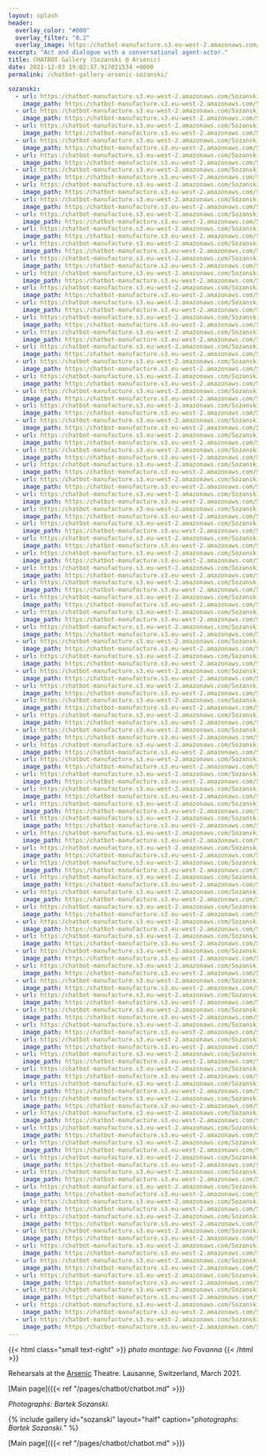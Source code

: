 ```yaml
---
layout: splash
header:
  overlay_color: "#000"
  overlay_filter: "0.2"
  overlay_image: https:/chatbot-manufacture.s3.eu-west-2.amazonaws.com/Fovanna-chatbot-2021-37.webp
excerpt: "Act and dialogue with a conversational agent-actor."
title: CHATBOT Gallery (Sozanski @ Arsenic)
date: 2021-12-03 19:02:37.917021534 +0000 
permalink: /chatbot-gallery-arsenic-sozanski/

sozanski:
  - url: https:/chatbot-manufacture.s3.eu-west-2.amazonaws.com/Sozanski-Arsenic-2021-01.webp
    image_path: https:/chatbot-manufacture.s3.eu-west-2.amazonaws.com/Sozanski-Arsenic-2021-01.low.webp
  - url: https:/chatbot-manufacture.s3.eu-west-2.amazonaws.com/Sozanski-Arsenic-2021-02.webp
    image_path: https:/chatbot-manufacture.s3.eu-west-2.amazonaws.com/Sozanski-Arsenic-2021-02.low.webp
  - url: https:/chatbot-manufacture.s3.eu-west-2.amazonaws.com/Sozanski-Arsenic-2021-03.webp
    image_path: https:/chatbot-manufacture.s3.eu-west-2.amazonaws.com/Sozanski-Arsenic-2021-03.low.webp
  - url: https:/chatbot-manufacture.s3.eu-west-2.amazonaws.com/Sozanski-Arsenic-2021-04.webp
    image_path: https:/chatbot-manufacture.s3.eu-west-2.amazonaws.com/Sozanski-Arsenic-2021-04.low.webp
  - url: https:/chatbot-manufacture.s3.eu-west-2.amazonaws.com/Sozanski-Arsenic-2021-05.webp
    image_path: https:/chatbot-manufacture.s3.eu-west-2.amazonaws.com/Sozanski-Arsenic-2021-05.low.webp
  - url: https:/chatbot-manufacture.s3.eu-west-2.amazonaws.com/Sozanski-Arsenic-2021-06.webp
    image_path: https:/chatbot-manufacture.s3.eu-west-2.amazonaws.com/Sozanski-Arsenic-2021-06.low.webp
  - url: https:/chatbot-manufacture.s3.eu-west-2.amazonaws.com/Sozanski-Arsenic-2021-07.webp
    image_path: https:/chatbot-manufacture.s3.eu-west-2.amazonaws.com/Sozanski-Arsenic-2021-07.low.webp
  - url: https:/chatbot-manufacture.s3.eu-west-2.amazonaws.com/Sozanski-Arsenic-2021-08.webp
    image_path: https:/chatbot-manufacture.s3.eu-west-2.amazonaws.com/Sozanski-Arsenic-2021-08.low.webp
  - url: https:/chatbot-manufacture.s3.eu-west-2.amazonaws.com/Sozanski-Arsenic-2021-09.webp
    image_path: https:/chatbot-manufacture.s3.eu-west-2.amazonaws.com/Sozanski-Arsenic-2021-09.low.webp
  - url: https:/chatbot-manufacture.s3.eu-west-2.amazonaws.com/Sozanski-Arsenic-2021-10.webp
    image_path: https:/chatbot-manufacture.s3.eu-west-2.amazonaws.com/Sozanski-Arsenic-2021-10.low.webp
  - url: https:/chatbot-manufacture.s3.eu-west-2.amazonaws.com/Sozanski-Arsenic-2021-11.webp
    image_path: https:/chatbot-manufacture.s3.eu-west-2.amazonaws.com/Sozanski-Arsenic-2021-11.low.webp
  - url: https:/chatbot-manufacture.s3.eu-west-2.amazonaws.com/Sozanski-Arsenic-2021-12.webp
    image_path: https:/chatbot-manufacture.s3.eu-west-2.amazonaws.com/Sozanski-Arsenic-2021-12.low.webp
  - url: https:/chatbot-manufacture.s3.eu-west-2.amazonaws.com/Sozanski-Arsenic-2021-13.webp
    image_path: https:/chatbot-manufacture.s3.eu-west-2.amazonaws.com/Sozanski-Arsenic-2021-13.low.webp
  - url: https:/chatbot-manufacture.s3.eu-west-2.amazonaws.com/Sozanski-Arsenic-2021-14.webp
    image_path: https:/chatbot-manufacture.s3.eu-west-2.amazonaws.com/Sozanski-Arsenic-2021-14.low.webp
  - url: https:/chatbot-manufacture.s3.eu-west-2.amazonaws.com/Sozanski-Arsenic-2021-15.webp
    image_path: https:/chatbot-manufacture.s3.eu-west-2.amazonaws.com/Sozanski-Arsenic-2021-15.low.webp
  - url: https:/chatbot-manufacture.s3.eu-west-2.amazonaws.com/Sozanski-Arsenic-2021-16.webp
    image_path: https:/chatbot-manufacture.s3.eu-west-2.amazonaws.com/Sozanski-Arsenic-2021-16.low.webp
  - url: https:/chatbot-manufacture.s3.eu-west-2.amazonaws.com/Sozanski-Arsenic-2021-17.webp
    image_path: https:/chatbot-manufacture.s3.eu-west-2.amazonaws.com/Sozanski-Arsenic-2021-17.low.webp
  - url: https:/chatbot-manufacture.s3.eu-west-2.amazonaws.com/Sozanski-Arsenic-2021-18.webp
    image_path: https:/chatbot-manufacture.s3.eu-west-2.amazonaws.com/Sozanski-Arsenic-2021-18.low.webp
  - url: https:/chatbot-manufacture.s3.eu-west-2.amazonaws.com/Sozanski-Arsenic-2021-19.webp
    image_path: https:/chatbot-manufacture.s3.eu-west-2.amazonaws.com/Sozanski-Arsenic-2021-19.low.webp
  - url: https:/chatbot-manufacture.s3.eu-west-2.amazonaws.com/Sozanski-Arsenic-2021-20.webp
    image_path: https:/chatbot-manufacture.s3.eu-west-2.amazonaws.com/Sozanski-Arsenic-2021-20.low.webp
  - url: https:/chatbot-manufacture.s3.eu-west-2.amazonaws.com/Sozanski-Arsenic-2021-21.webp
    image_path: https:/chatbot-manufacture.s3.eu-west-2.amazonaws.com/Sozanski-Arsenic-2021-21.low.webp
  - url: https:/chatbot-manufacture.s3.eu-west-2.amazonaws.com/Sozanski-Arsenic-2021-22.webp
    image_path: https:/chatbot-manufacture.s3.eu-west-2.amazonaws.com/Sozanski-Arsenic-2021-22.low.webp
  - url: https:/chatbot-manufacture.s3.eu-west-2.amazonaws.com/Sozanski-Arsenic-2021-23.webp
    image_path: https:/chatbot-manufacture.s3.eu-west-2.amazonaws.com/Sozanski-Arsenic-2021-23.low.webp
  - url: https:/chatbot-manufacture.s3.eu-west-2.amazonaws.com/Sozanski-Arsenic-2021-24.webp
    image_path: https:/chatbot-manufacture.s3.eu-west-2.amazonaws.com/Sozanski-Arsenic-2021-24.low.webp
  - url: https:/chatbot-manufacture.s3.eu-west-2.amazonaws.com/Sozanski-Arsenic-2021-25.webp
    image_path: https:/chatbot-manufacture.s3.eu-west-2.amazonaws.com/Sozanski-Arsenic-2021-25.low.webp
  - url: https:/chatbot-manufacture.s3.eu-west-2.amazonaws.com/Sozanski-Arsenic-2021-26.webp
    image_path: https:/chatbot-manufacture.s3.eu-west-2.amazonaws.com/Sozanski-Arsenic-2021-26.low.webp
  - url: https:/chatbot-manufacture.s3.eu-west-2.amazonaws.com/Sozanski-Arsenic-2021-27.webp
    image_path: https:/chatbot-manufacture.s3.eu-west-2.amazonaws.com/Sozanski-Arsenic-2021-27.low.webp
  - url: https:/chatbot-manufacture.s3.eu-west-2.amazonaws.com/Sozanski-Arsenic-2021-28.webp
    image_path: https:/chatbot-manufacture.s3.eu-west-2.amazonaws.com/Sozanski-Arsenic-2021-28.low.webp
  - url: https:/chatbot-manufacture.s3.eu-west-2.amazonaws.com/Sozanski-Arsenic-2021-29.webp
    image_path: https:/chatbot-manufacture.s3.eu-west-2.amazonaws.com/Sozanski-Arsenic-2021-29.low.webp
  - url: https:/chatbot-manufacture.s3.eu-west-2.amazonaws.com/Sozanski-Arsenic-2021-30.webp
    image_path: https:/chatbot-manufacture.s3.eu-west-2.amazonaws.com/Sozanski-Arsenic-2021-30.low.webp
  - url: https:/chatbot-manufacture.s3.eu-west-2.amazonaws.com/Sozanski-Arsenic-2021-31.webp
    image_path: https:/chatbot-manufacture.s3.eu-west-2.amazonaws.com/Sozanski-Arsenic-2021-31.low.webp
  - url: https:/chatbot-manufacture.s3.eu-west-2.amazonaws.com/Sozanski-Arsenic-2021-32.webp
    image_path: https:/chatbot-manufacture.s3.eu-west-2.amazonaws.com/Sozanski-Arsenic-2021-32.low.webp
  - url: https:/chatbot-manufacture.s3.eu-west-2.amazonaws.com/Sozanski-Arsenic-2021-33.webp
    image_path: https:/chatbot-manufacture.s3.eu-west-2.amazonaws.com/Sozanski-Arsenic-2021-33.low.webp
  - url: https:/chatbot-manufacture.s3.eu-west-2.amazonaws.com/Sozanski-Arsenic-2021-34.webp
    image_path: https:/chatbot-manufacture.s3.eu-west-2.amazonaws.com/Sozanski-Arsenic-2021-34.low.webp
  - url: https:/chatbot-manufacture.s3.eu-west-2.amazonaws.com/Sozanski-Arsenic-2021-35.webp
    image_path: https:/chatbot-manufacture.s3.eu-west-2.amazonaws.com/Sozanski-Arsenic-2021-35.low.webp
  - url: https:/chatbot-manufacture.s3.eu-west-2.amazonaws.com/Sozanski-Arsenic-2021-36.webp
    image_path: https:/chatbot-manufacture.s3.eu-west-2.amazonaws.com/Sozanski-Arsenic-2021-36.low.webp
  - url: https:/chatbot-manufacture.s3.eu-west-2.amazonaws.com/Sozanski-Arsenic-2021-37.webp
    image_path: https:/chatbot-manufacture.s3.eu-west-2.amazonaws.com/Sozanski-Arsenic-2021-37.low.webp
  - url: https:/chatbot-manufacture.s3.eu-west-2.amazonaws.com/Sozanski-Arsenic-2021-38.webp
    image_path: https:/chatbot-manufacture.s3.eu-west-2.amazonaws.com/Sozanski-Arsenic-2021-38.low.webp
  - url: https:/chatbot-manufacture.s3.eu-west-2.amazonaws.com/Sozanski-Arsenic-2021-39.webp
    image_path: https:/chatbot-manufacture.s3.eu-west-2.amazonaws.com/Sozanski-Arsenic-2021-39.low.webp
  - url: https:/chatbot-manufacture.s3.eu-west-2.amazonaws.com/Sozanski-Arsenic-2021-40.webp
    image_path: https:/chatbot-manufacture.s3.eu-west-2.amazonaws.com/Sozanski-Arsenic-2021-40.low.webp
  - url: https:/chatbot-manufacture.s3.eu-west-2.amazonaws.com/Sozanski-Arsenic-2021-41.webp
    image_path: https:/chatbot-manufacture.s3.eu-west-2.amazonaws.com/Sozanski-Arsenic-2021-41.low.webp
  - url: https:/chatbot-manufacture.s3.eu-west-2.amazonaws.com/Sozanski-Arsenic-2021-42.webp
    image_path: https:/chatbot-manufacture.s3.eu-west-2.amazonaws.com/Sozanski-Arsenic-2021-42.low.webp
  - url: https:/chatbot-manufacture.s3.eu-west-2.amazonaws.com/Sozanski-Arsenic-2021-43.webp
    image_path: https:/chatbot-manufacture.s3.eu-west-2.amazonaws.com/Sozanski-Arsenic-2021-43.low.webp
  - url: https:/chatbot-manufacture.s3.eu-west-2.amazonaws.com/Sozanski-Arsenic-2021-44.webp
    image_path: https:/chatbot-manufacture.s3.eu-west-2.amazonaws.com/Sozanski-Arsenic-2021-44.low.webp
  - url: https:/chatbot-manufacture.s3.eu-west-2.amazonaws.com/Sozanski-Arsenic-2021-45.webp
    image_path: https:/chatbot-manufacture.s3.eu-west-2.amazonaws.com/Sozanski-Arsenic-2021-45.low.webp
  - url: https:/chatbot-manufacture.s3.eu-west-2.amazonaws.com/Sozanski-Arsenic-2021-46.webp
    image_path: https:/chatbot-manufacture.s3.eu-west-2.amazonaws.com/Sozanski-Arsenic-2021-46.low.webp
  - url: https:/chatbot-manufacture.s3.eu-west-2.amazonaws.com/Sozanski-Arsenic-2021-47.webp
    image_path: https:/chatbot-manufacture.s3.eu-west-2.amazonaws.com/Sozanski-Arsenic-2021-47.low.webp
  - url: https:/chatbot-manufacture.s3.eu-west-2.amazonaws.com/Sozanski-Arsenic-2021-48.webp
    image_path: https:/chatbot-manufacture.s3.eu-west-2.amazonaws.com/Sozanski-Arsenic-2021-48.low.webp
  - url: https:/chatbot-manufacture.s3.eu-west-2.amazonaws.com/Sozanski-Arsenic-2021-49.webp
    image_path: https:/chatbot-manufacture.s3.eu-west-2.amazonaws.com/Sozanski-Arsenic-2021-49.low.webp
  - url: https:/chatbot-manufacture.s3.eu-west-2.amazonaws.com/Sozanski-Arsenic-2021-50.webp
    image_path: https:/chatbot-manufacture.s3.eu-west-2.amazonaws.com/Sozanski-Arsenic-2021-50.low.webp
  - url: https:/chatbot-manufacture.s3.eu-west-2.amazonaws.com/Sozanski-Arsenic-2021-51.webp
    image_path: https:/chatbot-manufacture.s3.eu-west-2.amazonaws.com/Sozanski-Arsenic-2021-51.low.webp
  - url: https:/chatbot-manufacture.s3.eu-west-2.amazonaws.com/Sozanski-Arsenic-2021-52.webp
    image_path: https:/chatbot-manufacture.s3.eu-west-2.amazonaws.com/Sozanski-Arsenic-2021-52.low.webp
  - url: https:/chatbot-manufacture.s3.eu-west-2.amazonaws.com/Sozanski-Arsenic-2021-53.webp
    image_path: https:/chatbot-manufacture.s3.eu-west-2.amazonaws.com/Sozanski-Arsenic-2021-53.low.webp
  - url: https:/chatbot-manufacture.s3.eu-west-2.amazonaws.com/Sozanski-Arsenic-2021-54.webp
    image_path: https:/chatbot-manufacture.s3.eu-west-2.amazonaws.com/Sozanski-Arsenic-2021-54.low.webp
  - url: https:/chatbot-manufacture.s3.eu-west-2.amazonaws.com/Sozanski-Arsenic-2021-55.webp
    image_path: https:/chatbot-manufacture.s3.eu-west-2.amazonaws.com/Sozanski-Arsenic-2021-55.low.webp
  - url: https:/chatbot-manufacture.s3.eu-west-2.amazonaws.com/Sozanski-Arsenic-2021-56.webp
    image_path: https:/chatbot-manufacture.s3.eu-west-2.amazonaws.com/Sozanski-Arsenic-2021-56.low.webp
  - url: https:/chatbot-manufacture.s3.eu-west-2.amazonaws.com/Sozanski-Arsenic-2021-57.webp
    image_path: https:/chatbot-manufacture.s3.eu-west-2.amazonaws.com/Sozanski-Arsenic-2021-57.low.webp
  - url: https:/chatbot-manufacture.s3.eu-west-2.amazonaws.com/Sozanski-Arsenic-2021-58.webp
    image_path: https:/chatbot-manufacture.s3.eu-west-2.amazonaws.com/Sozanski-Arsenic-2021-58.low.webp
  - url: https:/chatbot-manufacture.s3.eu-west-2.amazonaws.com/Sozanski-Arsenic-2021-59.webp
    image_path: https:/chatbot-manufacture.s3.eu-west-2.amazonaws.com/Sozanski-Arsenic-2021-59.low.webp
  - url: https:/chatbot-manufacture.s3.eu-west-2.amazonaws.com/Sozanski-Arsenic-2021-60.webp
    image_path: https:/chatbot-manufacture.s3.eu-west-2.amazonaws.com/Sozanski-Arsenic-2021-60.low.webp
  - url: https:/chatbot-manufacture.s3.eu-west-2.amazonaws.com/Sozanski-Arsenic-2021-61.webp
    image_path: https:/chatbot-manufacture.s3.eu-west-2.amazonaws.com/Sozanski-Arsenic-2021-61.low.webp
  - url: https:/chatbot-manufacture.s3.eu-west-2.amazonaws.com/Sozanski-Arsenic-2021-62.webp
    image_path: https:/chatbot-manufacture.s3.eu-west-2.amazonaws.com/Sozanski-Arsenic-2021-62.low.webp
  - url: https:/chatbot-manufacture.s3.eu-west-2.amazonaws.com/Sozanski-Arsenic-2021-63.webp
    image_path: https:/chatbot-manufacture.s3.eu-west-2.amazonaws.com/Sozanski-Arsenic-2021-63.low.webp
  - url: https:/chatbot-manufacture.s3.eu-west-2.amazonaws.com/Sozanski-Arsenic-2021-64.webp
    image_path: https:/chatbot-manufacture.s3.eu-west-2.amazonaws.com/Sozanski-Arsenic-2021-64.low.webp
  - url: https:/chatbot-manufacture.s3.eu-west-2.amazonaws.com/Sozanski-Arsenic-2021-65.webp
    image_path: https:/chatbot-manufacture.s3.eu-west-2.amazonaws.com/Sozanski-Arsenic-2021-65.low.webp
  - url: https:/chatbot-manufacture.s3.eu-west-2.amazonaws.com/Sozanski-Arsenic-2021-66.webp
    image_path: https:/chatbot-manufacture.s3.eu-west-2.amazonaws.com/Sozanski-Arsenic-2021-66.low.webp
  - url: https:/chatbot-manufacture.s3.eu-west-2.amazonaws.com/Sozanski-Arsenic-2021-67.webp
    image_path: https:/chatbot-manufacture.s3.eu-west-2.amazonaws.com/Sozanski-Arsenic-2021-67.low.webp
  - url: https:/chatbot-manufacture.s3.eu-west-2.amazonaws.com/Sozanski-Arsenic-2021-68.webp
    image_path: https:/chatbot-manufacture.s3.eu-west-2.amazonaws.com/Sozanski-Arsenic-2021-68.low.webp
  - url: https:/chatbot-manufacture.s3.eu-west-2.amazonaws.com/Sozanski-Arsenic-2021-69.webp
    image_path: https:/chatbot-manufacture.s3.eu-west-2.amazonaws.com/Sozanski-Arsenic-2021-69.low.webp
  - url: https:/chatbot-manufacture.s3.eu-west-2.amazonaws.com/Sozanski-Arsenic-2021-70.webp
    image_path: https:/chatbot-manufacture.s3.eu-west-2.amazonaws.com/Sozanski-Arsenic-2021-70.low.webp
  - url: https:/chatbot-manufacture.s3.eu-west-2.amazonaws.com/Sozanski-Arsenic-2021-71.webp
    image_path: https:/chatbot-manufacture.s3.eu-west-2.amazonaws.com/Sozanski-Arsenic-2021-71.low.webp
  - url: https:/chatbot-manufacture.s3.eu-west-2.amazonaws.com/Sozanski-Arsenic-2021-72.webp
    image_path: https:/chatbot-manufacture.s3.eu-west-2.amazonaws.com/Sozanski-Arsenic-2021-72.low.webp
  - url: https:/chatbot-manufacture.s3.eu-west-2.amazonaws.com/Sozanski-Arsenic-2021-73.webp
    image_path: https:/chatbot-manufacture.s3.eu-west-2.amazonaws.com/Sozanski-Arsenic-2021-73.low.webp
  - url: https:/chatbot-manufacture.s3.eu-west-2.amazonaws.com/Sozanski-Arsenic-2021-74.webp
    image_path: https:/chatbot-manufacture.s3.eu-west-2.amazonaws.com/Sozanski-Arsenic-2021-74.low.webp
  - url: https:/chatbot-manufacture.s3.eu-west-2.amazonaws.com/Sozanski-Arsenic-2021-75.webp
    image_path: https:/chatbot-manufacture.s3.eu-west-2.amazonaws.com/Sozanski-Arsenic-2021-75.low.webp
  - url: https:/chatbot-manufacture.s3.eu-west-2.amazonaws.com/Sozanski-Arsenic-2021-76.webp
    image_path: https:/chatbot-manufacture.s3.eu-west-2.amazonaws.com/Sozanski-Arsenic-2021-76.low.webp
  - url: https:/chatbot-manufacture.s3.eu-west-2.amazonaws.com/Sozanski-Arsenic-2021-77.webp
    image_path: https:/chatbot-manufacture.s3.eu-west-2.amazonaws.com/Sozanski-Arsenic-2021-77.low.webp
  - url: https:/chatbot-manufacture.s3.eu-west-2.amazonaws.com/Sozanski-Arsenic-2021-78.webp
    image_path: https:/chatbot-manufacture.s3.eu-west-2.amazonaws.com/Sozanski-Arsenic-2021-78.low.webp
  - url: https:/chatbot-manufacture.s3.eu-west-2.amazonaws.com/Sozanski-Arsenic-2021-79.webp
    image_path: https:/chatbot-manufacture.s3.eu-west-2.amazonaws.com/Sozanski-Arsenic-2021-79.low.webp
  - url: https:/chatbot-manufacture.s3.eu-west-2.amazonaws.com/Sozanski-Arsenic-2021-80.webp
    image_path: https:/chatbot-manufacture.s3.eu-west-2.amazonaws.com/Sozanski-Arsenic-2021-80.low.webp
  - url: https:/chatbot-manufacture.s3.eu-west-2.amazonaws.com/Sozanski-Arsenic-2021-81.webp
    image_path: https:/chatbot-manufacture.s3.eu-west-2.amazonaws.com/Sozanski-Arsenic-2021-81.low.webp
  - url: https:/chatbot-manufacture.s3.eu-west-2.amazonaws.com/Sozanski-Arsenic-2021-82.webp
    image_path: https:/chatbot-manufacture.s3.eu-west-2.amazonaws.com/Sozanski-Arsenic-2021-82.low.webp
  - url: https:/chatbot-manufacture.s3.eu-west-2.amazonaws.com/Sozanski-Arsenic-2021-83.webp
    image_path: https:/chatbot-manufacture.s3.eu-west-2.amazonaws.com/Sozanski-Arsenic-2021-83.low.webp
  - url: https:/chatbot-manufacture.s3.eu-west-2.amazonaws.com/Sozanski-Arsenic-2021-84.webp
    image_path: https:/chatbot-manufacture.s3.eu-west-2.amazonaws.com/Sozanski-Arsenic-2021-84.low.webp
---
```


{{< html class="small text-right" >}}
*photo montage: Ivo Fovanna*
{{< /html >}}

Rehearsals at the [Arsenic](https://arsenic.ch/en/) Theatre.
Lausanne, Switzerland, March 2021.

[Main page]({{< ref "/pages/chatbot/chatbot.md" >}})

*Photographs: Bartek Sozanski.*

{% include gallery id="sozanski" layout="half" caption="*photographs: Bartek Sozanski.*" %}

[Main page]({{< ref "/pages/chatbot/chatbot.md" >}})
